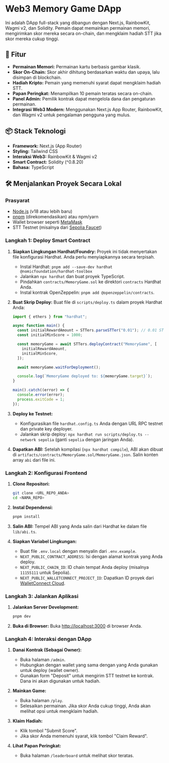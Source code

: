 # Web3 Memory Game DApp

Ini adalah DApp full-stack yang dibangun dengan Next.js, RainbowKit, Wagmi v2, dan Solidity. Pemain dapat memainkan permainan memori, mengirimkan skor mereka secara on-chain, dan mengklaim hadiah STT jika skor mereka cukup tinggi.

## 🚀 Fitur

- **Permainan Memori:** Permainan kartu berbasis gambar klasik.
- **Skor On-Chain:** Skor akhir dihitung berdasarkan waktu dan upaya, lalu disimpan di blockchain.
- **Hadiah Kripto:** Pemain yang memenuhi syarat dapat mengklaim hadiah STT.
- **Papan Peringkat:** Menampilkan 10 pemain teratas secara on-chain.
- **Panel Admin:** Pemilik kontrak dapat mengelola dana dan pengaturan permainan.
- **Integrasi Web3 Modern:** Menggunakan Next.js App Router, RainbowKit, dan Wagmi v2 untuk pengalaman pengguna yang mulus.

## 📦 Stack Teknologi

- **Framework:** Next.js (App Router)
- **Styling:** Tailwind CSS
- **Interaksi Web3:** RainbowKit & Wagmi v2
- **Smart Contract:** Solidity (^0.8.20)
- **Bahasa:** TypeScript

## 🛠️ Menjalankan Proyek Secara Lokal

### Prasyarat

- [Node.js](https://nodejs.org/en/) (v18 atau lebih baru)
- [pnpm](https://pnpm.io/) (direkomendasikan) atau npm/yarn
- Wallet browser seperti [MetaMask](https://metamask.io/)
- STT Testnet (misalnya dari [Sepolia Faucet](https://sepoliafaucet.com/))

### Langkah 1: Deploy Smart Contract

1.  **Siapkan Lingkungan Hardhat/Foundry:**
    Proyek ini tidak menyertakan file konfigurasi Hardhat. Anda perlu menyiapkannya secara terpisah.
    - Instal Hardhat: `pnpm add --save-dev hardhat @nomicfoundation/hardhat-toolbox`
    - Jalankan `npx hardhat` dan buat proyek TypeScript.
    - Pindahkan `contracts/MemoryGame.sol` ke direktori `contracts` Hardhat Anda.
    - Instal kontrak OpenZeppelin: `pnpm add @openzeppelin/contracts`.

2.  **Buat Skrip Deploy:**
    Buat file di `scripts/deploy.ts` dalam proyek Hardhat Anda:
    ```typescript
    import { ethers } from "hardhat";

    async function main() {
      const initialRewardAmount = STTers.parseSTTer("0.01"); // 0.01 STT
      const initialMinScore = 1000;

      const memoryGame = await STTers.deployContract("MemoryGame", [
        initialRewardAmount,
        initialMinScore,
      ]);

      await memoryGame.waitForDeployment();

      console.log(`MemoryGame deployed to: ${memoryGame.target}`);
    }

    main().catch((error) => {
      console.error(error);
      process.exitCode = 1;
    });
    ```

3.  **Deploy ke Testnet:**
    - Konfigurasikan file `hardhat.config.ts` Anda dengan URL RPC testnet dan private key deployer.
    - Jalankan skrip deploy: `npx hardhat run scripts/deploy.ts --network sepolia` (ganti `sepolia` dengan jaringan Anda).

4.  **Dapatkan ABI:**
    Setelah kompilasi (`npx hardhat compile`), ABI akan dibuat di `artifacts/contracts/MemoryGame.sol/MemoryGame.json`. Salin konten array `abi` dari file ini.

### Langkah 2: Konfigurasi Frontend

1.  **Clone Repositori:**
    ```bash
    git clone <URL_REPO_ANDA>
    cd <NAMA_REPO>
    ```

2.  **Instal Dependensi:**
    ```bash
    pnpm install
    ```

3.  **Salin ABI:**
    Tempel ABI yang Anda salin dari Hardhat ke dalam file `lib/abi.ts`.

4.  **Siapkan Variabel Lingkungan:**
    - Buat file `.env.local` dengan menyalin dari `.env.example`.
    - `NEXT_PUBLIC_CONTRACT_ADDRESS`: Isi dengan alamat kontrak yang Anda deploy.
    - `NEXT_PUBLIC_CHAIN_ID`: ID chain tempat Anda deploy (misalnya `11155111` untuk Sepolia).
    - `NEXT_PUBLIC_WALLETCONNECT_PROJECT_ID`: Dapatkan ID proyek dari [WalletConnect Cloud](https://cloud.walletconnect.com/).

### Langkah 3: Jalankan Aplikasi

1.  **Jalankan Server Development:**
    ```bash
    pnpm dev
    ```

2.  **Buka di Browser:**
    Buka [http://localhost:3000](http://localhost:3000) di browser Anda.

### Langkah 4: Interaksi dengan DApp

1.  **Danai Kontrak (Sebagai Owner):**
    - Buka halaman `/admin`.
    - Hubungkan dengan wallet yang sama dengan yang Anda gunakan untuk deploy (wallet owner).
    - Gunakan form "Deposit" untuk mengirim STT testnet ke kontrak. Dana ini akan digunakan untuk hadiah.

2.  **Mainkan Game:**
    - Buka halaman `/play`.
    - Selesaikan permainan. Jika skor Anda cukup tinggi, Anda akan melihat opsi untuk mengklaim hadiah.

3.  **Klaim Hadiah:**
    - Klik tombol "Submit Score".
    - Jika skor Anda memenuhi syarat, klik tombol "Claim Reward".

4.  **Lihat Papan Peringkat:**
    - Buka halaman `/leaderboard` untuk melihat skor teratas.